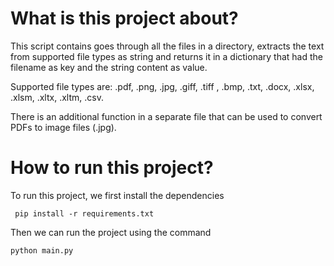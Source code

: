 # What is this project about?
 This script contains goes through all the files in a directory, extracts the text from supported file types as string
 and returns it in a dictionary that had the filename as key and the string content as value.

Supported file types are: .pdf, .png, .jpg, .giff, .tiff , .bmp, .txt, .docx, .xlsx, .xlsm, .xltx, .xltm, .csv.

There is an additional function in a separate file that can be used to convert PDFs to image files (.jpg).

# How to run this project?

To run this project, we first install the dependencies

```shell
 pip install -r requirements.txt
```

Then we can run the project using the command 

```shell
python main.py
```
